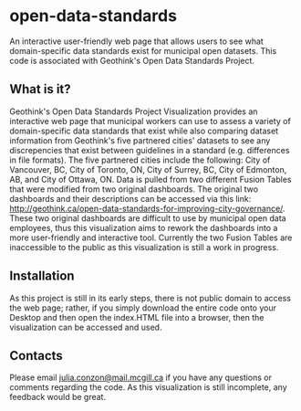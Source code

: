 # open-data-standards
An interactive user-friendly web page that allows users to see what domain-specific data standards exist for municipal open datasets. This code is associated with Geothink's Open Data Standards Project.

What is it?
-----------

Geothink's Open Data Standards Project Visualization provides an interactive web page that municipal workers can use to assess a variety of domain-specific data standards that exist while also comparing dataset information from Geothink's five partnered cities' datasets to see any discrepencies that exist between guidelines in a standard (e.g. differences in file formats). The five partnered cities include the following: City of Vancouver, BC, City of Toronto, ON, City of Surrey, BC, City of Edmonton, AB, and City of Ottawa, ON. Data is pulled from two different Fusion Tables that were modified from two original dashboards. The original two dashboards and their descriptions can be accessed via this link: http://geothink.ca/open-data-standards-for-improving-city-governance/. These two original dashboards are difficult to use by municipal open data employees, thus this visualization aims to rework the dashboards into a more user-friendly and interactive tool. Currently the two Fusion Tables are inaccessible to the public as this visualization is still a work in progress.

Installation
------------

As this project is still in its early steps, there is not public domain to access the web page; rather, if you simply download the entire code onto your Desktop and then open the index.HTML file into a browser, then the visualization can be accessed and used. 

Contacts
--------

Please email julia.conzon@mail.mcgill.ca if you have any questions or comments regarding the code. As this visualization is still incomplete, any feedback would be great. 
